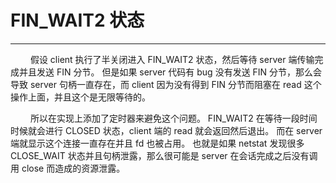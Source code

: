 # FIN_WAIT2 状态
***

&emsp;&emsp;
假设 client 执行了半关闭进入 FIN\_WAIT2 状态，然后等待 server 端传输完成并且发送 FIN 分节。
但是如果 server 代码有 bug 没有发送 FIN 分节，那么会导致 server 句柄一直存在，而 client 因为没有得到 FIN 分节而阻塞在 read 这个操作上面，并且这个是无限等待的。

&emsp;&emsp;
所以在实现上添加了定时器来避免这个问题。
FIN\_WAIT2 在等待一段时间时候就会进行 CLOSED 状态，client 端的 read 就会返回然后退出。
而在 server 端就显示这个连接一直存在并且 fd 也被占用。
也就是如果 netstat 发现很多 CLOSE\_WAIT 状态并且句柄泄露，那么很可能是 server 在会话完成之后没有调用 close 而造成的资源泄露。